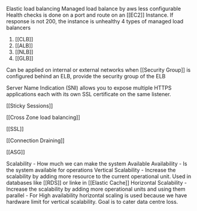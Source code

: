 Elastic load balancing
Managed load balance by aws
less configurable
Health checks is done on a port and route on an [[EC2]] Instance. If response is not 200, the instance is unhealthy
4 types of managed load balancers
1. [[CLB]] 
2. [[ALB]]
3. [[NLB]]
4. [[GLB]]

Can be applied on internal or external networks
when [[Security Group]] is configured behind an ELB, provide the security group of the ELB

Server Name Indication (SNI) allows you to expose multiple HTTPS applications each with its own SSL certificate on the same listener.

[[Sticky Sessions]]

[[Cross Zone load balancing]]

[[SSL]]

[[Connection Draining]]

[[ASG]]

Scalability - How much we can make the system Available
Availability - Is the system available for operations
Vertical Scalability - Increase the scalability by adding more  resource to the current operational unit. Used in databases like [[RDS]] or linke in [[Elastic Cache]]
Horizontal Scalability - Increase the scalability by adding more operational units and using them parallel - For High availability horizontal scaling is used because we have hardware limit for vertical scalability. Goal is to cater data centre loss.




